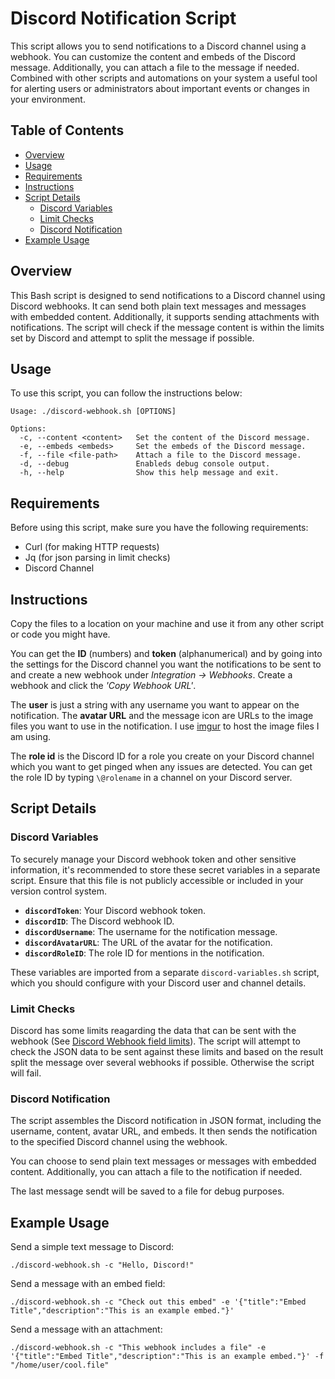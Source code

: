 # Discord Notification Script

This script allows you to send notifications to a Discord channel using a webhook. You can customize the content and embeds of the Discord message. Additionally, you can attach a file to the message if needed. Combined with other scripts and automations on your system a useful tool for alerting users or administrators about important events or changes in your environment.

## Table of Contents

- [Overview](#overview)
- [Usage](#usage)
- [Requirements](#requirements)
- [Instructions](#instructions)
- [Script Details](#script-details)
  - [Discord Variables](#discord-variables)
  - [Limit Checks](#limit-checks)
  - [Discord Notification](#discord-notification)
- [Example Usage](#example-usage)

## Overview

This Bash script is designed to send notifications to a Discord channel using Discord webhooks. It can send both plain text messages and messages with embedded content. Additionally, it supports sending attachments with notifications. The script will check if the message content is within the limits set by Discord and attempt to split the message if possible.

## Usage

To use this script, you can follow the instructions below:

```shell
Usage: ./discord-webhook.sh [OPTIONS]

Options:
  -c, --content <content>   Set the content of the Discord message.
  -e, --embeds <embeds>     Set the embeds of the Discord message.
  -f, --file <file-path>    Attach a file to the Discord message.
  -d, --debug               Enableds debug console output.
  -h, --help                Show this help message and exit.
```

## Requirements

Before using this script, make sure you have the following requirements:

- Curl (for making HTTP requests)
- Jq (for json parsing in limit checks)
- Discord Channel

## Instructions

Copy the files to a location on your machine and use it from any other script or code you might have.

You can get the **ID** (numbers) and **token** (alphanumerical) and by going into the settings for the Discord channel you want the notifications to be sent to and create a new webhook under *Integration -> Webhooks*. Create a webhook and click the *'Copy Webhook URL'*.

The **user** is just a string with any username you want to appear on the notification. The **avatar URL** and the message icon are URLs to the image files you want to use in the notification. I use [imgur](https://imgur.com) to host the image files I am using.

The **role id** is the Discord ID for a role you create on your Discord channel which you want to get pinged when any issues are detected. You can get the role ID by typing `\@rolename` in a channel on your Discord server.

## Script Details

### Discord Variables

To securely manage your Discord webhook token and other sensitive information, it's recommended to store these secret variables in a separate script. Ensure that this file is not publicly accessible or included in your version control system.

- **`discordToken`**: Your Discord webhook token.
- **`discordID`**: The Discord webhook ID.
- **`discordUsername`**: The username for the notification message.
- **`discordAvatarURL`**: The URL of the avatar for the notification.
- **`discordRoleID`**: The role ID for mentions in the notification.

These variables are imported from a separate `discord-variables.sh` script, which you should configure with your Discord user and channel details.

### Limit Checks

Discord has some limits reagarding the data that can be sent with the webhook (See [Discord Webhook field limits](https://birdie0.github.io/discord-webhooks-guide/other/field_limits.html)). The script will attempt to check the JSON data to be sent against these limits and based on the result split the message over several webhooks if possible. Otherwise the script will fail.

### Discord Notification

The script assembles the Discord notification in JSON format, including the username, content, avatar URL, and embeds. It then sends the notification to the specified Discord channel using the webhook.

You can choose to send plain text messages or messages with embedded content. Additionally, you can attach a file to the notification if needed.

The last message sendt will be saved to a file for debug purposes.

## Example Usage

Send a simple text message to Discord:

```shell
./discord-webhook.sh -c "Hello, Discord!"
```

Send a message with an embed field:

```shell
./discord-webhook.sh -c "Check out this embed" -e '{"title":"Embed Title","description":"This is an example embed."}'
```

Send a message with an attachment:

```shell
./discord-webhook.sh -c "This webhook includes a file" -e '{"title":"Embed Title","description":"This is an example embed."}' -f "/home/user/cool.file"
```